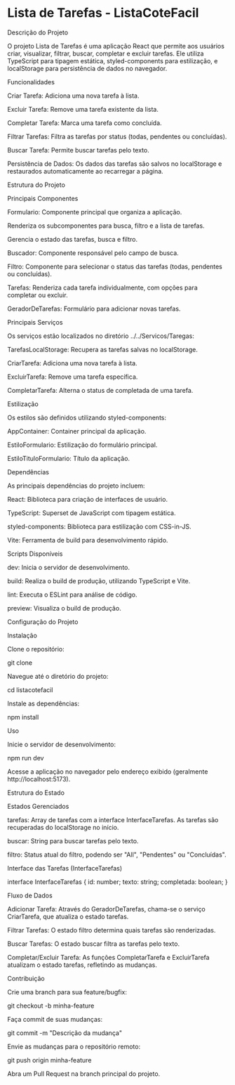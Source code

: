 <h1>Lista de Tarefas - ListaCoteFacil</h1>

Descrição do Projeto

O projeto Lista de Tarefas é uma aplicação React que permite aos usuários criar, visualizar, filtrar, buscar, completar e excluir tarefas. Ele utiliza TypeScript para tipagem estática, styled-components para estilização, e localStorage para persistência de dados no navegador.

Funcionalidades

Criar Tarefa: Adiciona uma nova tarefa à lista.

Excluir Tarefa: Remove uma tarefa existente da lista.

Completar Tarefa: Marca uma tarefa como concluída.

Filtrar Tarefas: Filtra as tarefas por status (todas, pendentes ou concluídas).

Buscar Tarefa: Permite buscar tarefas pelo texto.

Persistência de Dados: Os dados das tarefas são salvos no localStorage e restaurados automaticamente ao recarregar a página.

Estrutura do Projeto

Principais Componentes

Formulario: Componente principal que organiza a aplicação.

Renderiza os subcomponentes para busca, filtro e a lista de tarefas.

Gerencia o estado das tarefas, busca e filtro.

Buscador: Componente responsável pelo campo de busca.

Filtro: Componente para selecionar o status das tarefas (todas, pendentes ou concluídas).

Tarefas: Renderiza cada tarefa individualmente, com opções para completar ou excluir.

GeradorDeTarefas: Formulário para adicionar novas tarefas.

Principais Serviços

Os serviços estão localizados no diretório ../../Servicos/Taregas:

TarefasLocalStorage: Recupera as tarefas salvas no localStorage.

CriarTarefa: Adiciona uma nova tarefa à lista.

ExcluirTarefa: Remove uma tarefa específica.

CompletarTarefa: Alterna o status de completada de uma tarefa.

Estilização

Os estilos são definidos utilizando styled-components:

AppContainer: Container principal da aplicação.

EstiloFormulario: Estilização do formulário principal.

EstiloTituloFormulario: Título da aplicação.

Dependências

As principais dependências do projeto incluem:

React: Biblioteca para criação de interfaces de usuário.

TypeScript: Superset de JavaScript com tipagem estática.

styled-components: Biblioteca para estilização com CSS-in-JS.

Vite: Ferramenta de build para desenvolvimento rápido.

Scripts Disponíveis

dev: Inicia o servidor de desenvolvimento.

build: Realiza o build de produção, utilizando TypeScript e Vite.

lint: Executa o ESLint para análise de código.

preview: Visualiza o build de produção.

Configuração do Projeto

Instalação

Clone o repositório:

git clone <url-do-repositorio>

Navegue até o diretório do projeto:

cd listacotefacil

Instale as dependências:

npm install

Uso

Inicie o servidor de desenvolvimento:

npm run dev

Acesse a aplicação no navegador pelo endereço exibido (geralmente http://localhost:5173).

Estrutura do Estado

Estados Gerenciados

tarefas: Array de tarefas com a interface InterfaceTarefas. As tarefas são recuperadas do localStorage no início.

buscar: String para buscar tarefas pelo texto.

filtro: Status atual do filtro, podendo ser "All", "Pendentes" ou "Concluídas".

Interface das Tarefas (InterfaceTarefas)

interface InterfaceTarefas {
  id: number;
  texto: string;
  completada: boolean;
}

Fluxo de Dados

Adicionar Tarefa: Através do GeradorDeTarefas, chama-se o serviço CriarTarefa, que atualiza o estado tarefas.

Filtrar Tarefas: O estado filtro determina quais tarefas são renderizadas.

Buscar Tarefas: O estado buscar filtra as tarefas pelo texto.

Completar/Excluir Tarefa: As funções CompletarTarefa e ExcluirTarefa atualizam o estado tarefas, refletindo as mudanças.

Contribuição

Crie uma branch para sua feature/bugfix:

git checkout -b minha-feature

Faça commit de suas mudanças:

git commit -m "Descrição da mudança"

Envie as mudanças para o repositório remoto:

git push origin minha-feature

Abra um Pull Request na branch principal do projeto.
